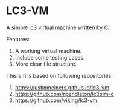 # LC3-VM

A simple lc3 virtual machine written by C.

Features:

1. A working virtual machine.
2. Include some testing cases.
3. More clear file structure.

This vm is based on following repositories:

1. <https://justinmeiners.github.io/lc3-vm>
2. <https://github.com/rpendleton/lc3sim-c>
3. <https://github.com/viking/lc3-vm>
